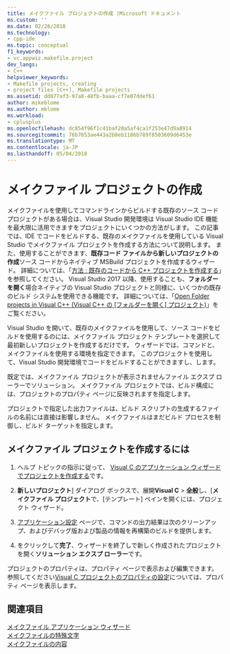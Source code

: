 ```yaml
---
title: メイクファイル プロジェクトの作成 |Microsoft ドキュメント
ms.custom: ''
ms.date: 02/28/2018
ms.technology:
- cpp-ide
ms.topic: conceptual
f1_keywords:
- vc.appwiz.makefile.project
dev_langs:
- C++
helpviewer_keywords:
- Makefile projects, creating
- project files [C++], Makefile projects
ms.assetid: dd077af3-97a8-48fb-baaa-cf7e07ddef61
author: mikeblome
ms.author: mblome
ms.workload:
- cplusplus
ms.openlocfilehash: dc854f96f1c41baf28a5af4ca1f253e47d9a8914
ms.sourcegitcommit: 76b7653ae443a2b8eb1186b789f8503609d6453e
ms.translationtype: MT
ms.contentlocale: ja-JP
ms.lasthandoff: 05/04/2018
---
```

# <a name="creating-a-makefile-project"></a>メイクファイル プロジェクトの作成

メイクファイルを使用してコマンドラインからビルドする既存のソース コード プロジェクトがある場合は、Visual Studio 開発環境は Visual Studio IDE 機能を最大限に活用できますをプロジェクトにいくつかの方法がします。 この記事では、IDE でコードをビルドする、既存のメイクファイルを使用している Visual Studio でメイクファイル プロジェクトを作成する方法について説明します。 また、使用することができます、**既存コード ファイルから新しいプロジェクトの作成**ソース コードからネイティブ MSBuild プロジェクトを作成するウィザード。 詳細については、「[方法 : 既存のコードから C++ プロジェクトを作成する](how-to-create-a-cpp-project-from-existing-code.md)」を参照してください。 Visual Studio 2017 以降、使用することも、**フォルダーを開く**場合ネイティブの Visual Studio プロジェクトと同様に、いくつかの既存のビルド システムを使用できる機能です。 詳細については、「[Open Folder projects in Visual C++ (Visual C++ の [フォルダーを開く] プロジェクト)](non-msbuild-projects.md)」をご覧ください。

Visual Studio を開いて、既存のメイクファイルを使用して、ソース コードをビルドを使用するのには、メイクファイル プロジェクト テンプレートを選択して最初新しいプロジェクトを作成するだけです。 ウィザードでは、コマンドと、メイクファイルを使用する環境を指定できます。 このプロジェクトを使用して、Visual Studio 開発環境でコードをビルドすることができますし、します。

既定では、メイクファイル プロジェクトが表示されませんファイル エクスプ ローラーでソリューション。 メイクファイル プロジェクトでは、ビルド構成には、プロジェクトのプロパティ ページに反映されますを指定します。

プロジェクトで指定した出力ファイルは、ビルド スクリプトの生成するファイルの名前には直接は影響しません。 メイクファイルはまだビルド プロセスを制御し、ビルド ターゲットを指定します。

## <a name="to-create-a-makefile-project"></a>メイクファイル プロジェクトを作成するには

1. ヘルプ トピックの指示に従って、 [Visual C のアプリケーション ウィザードでプロジェクトを作成する](../ide/creating-desktop-projects-by-using-application-wizards.md)です。

1. **新しいプロジェクト**] ダイアログ ボックスで、展開**Visual C** > **全般**し、[**メイクファイル プロジェクト**で、[テンプレート] ペインを開くには、プロジェクト ウィザード。

1. [アプリケーション設定](../ide/application-settings-makefile-project-wizard.md) ページで、コマンドの出力結果は次のクリーンアップ、およびデバッグ版および製品の情報を再構築のビルドを提供します。

1. をクリックして**完了**、ウィザードを終了しで新しく作成されたプロジェクトを開く**ソリューション エクスプ ローラー**です。

プロジェクトのプロパティは、プロパティ ページで表示および編集できます。 参照してください[Visual C プロジェクトのプロパティの設定](../ide/working-with-project-properties.md)については、プロパティ ページを表示します。

## <a name="see-also"></a>関連項目

[メイクファイル アプリケーション ウィザード](../ide/makefile-project-wizard.md)<br/>
[メイクファイルの特殊文字](../build/special-characters-in-a-makefile.md)<br/>
[メイクファイルの内容](../build/contents-of-a-makefile.md)<br/>
